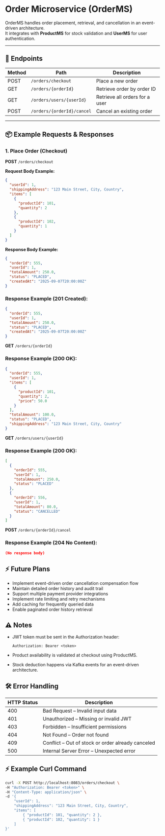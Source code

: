 # Order Microservice (OrderMS)

OrderMS handles order placement, retrieval, and cancellation in an event-driven architecture.  
It integrates with **ProductMS** for stock validation and **UserMS** for user authentication.

---

## 🚀 Endpoints

| Method | Path                        | Description                            |
|--------|-----------------------------|----------------------------------------|
| POST   | `/orders/checkout`           | Place a new order                     |
| GET    | `/orders/{orderId}`          | Retrieve order by order ID            |
| GET    | `/orders/users/{userId}`     | Retrieve all orders for a user        |
| POST   | `/orders/{orderId}/cancel`   | Cancel an existing order              |

---

## 📦 Example Requests & Responses

### 1. Place Order (Checkout)

**POST** `/orders/checkout`

**Request Body Example:**
```json
{
  "userId": 1,
  "shippingAddress": "123 Main Street, City, Country",
  "items": [
    {
      "productId": 101,
      "quantity": 2
    },
    {
      "productId": 102,
      "quantity": 1
    }
  ]
}
```

**Response Body Example:**

```json
{
  "orderId": 555,
  "userId": 1,
  "totalAmount": 250.0,
  "status": "PLACED",
  "createdAt": "2025-09-07T20:00:00Z"
}
```

### Response Example (201 Created):

```json
{
  "orderId": 555,
  "userId": 1,
  "totalAmount": 250.0,
  "status": "PLACED",
  "createdAt": "2025-09-07T20:00:00Z"
}
```

**GET** `/orders/{orderId}`

### Response Example (200 OK):

```json
{
  "orderId": 555,
  "userId": 1,
  "items": [
    {
      "productId": 101,
      "quantity": 2,
      "price": 50.0
    }
  ],
  "totalAmount": 100.0,
  "status": "PLACED",
  "shippingAddress": "123 Main Street, City, Country"
}
```

**GET** `/orders/users/{userId}`

### Response Example (200 OK):

```json
[
  {
    "orderId": 555,
    "userId": 1,
    "totalAmount": 250.0,
    "status": "PLACED"
  },
  {
    "orderId": 556,
    "userId": 1,
    "totalAmount": 80.0,
    "status": "CANCELLED"
  }
]
```

**POST** `/orders/{orderId}/cancel`

### Response Example (204 No Content):

```json
(No response body)
```

## ⚡ Future Plans

- Implement event-driven order cancellation compensation flow
- Maintain detailed order history and audit trail
- Support multiple payment provider integrations
- Implement rate limiting and retry mechanisms
- Add caching for frequently queried data
- Enable paginated order history retrieval

## ⚠️ Notes

- JWT token must be sent in the Authorization header:

    ```http
    Authorization: Bearer <token>
    ```

- Product availability is validated at checkout using ProductMS.
- Stock deduction happens via Kafka events for an event-driven architecture.

## 🛠️ Error Handling

| HTTP Status | Description                                      |
|------------|--------------------------------------------------|
| 400        | Bad Request – Invalid input data                |
| 401        | Unauthorized – Missing or invalid JWT          |
| 403        | Forbidden – Insufficient permissions           |
| 404        | Not Found – Order not found                    |
| 409        | Conflict – Out of stock or order already canceled |
| 500        | Internal Server Error – Unexpected error       |

## ⚡ Example Curl Command

```bash
curl -X POST http://localhost:8083/orders/checkout \
-H "Authorization: Bearer <token>" \
-H "Content-Type: application/json" \
-d '{
    "userId": 1,
    "shippingAddress": "123 Main Street, City, Country",
    "items": [
        { "productId": 101, "quantity": 2 },
        { "productId": 102, "quantity": 1 }
    ]
}'
